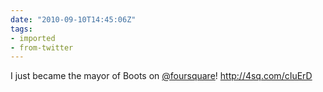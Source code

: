```yaml
---
date: "2010-09-10T14:45:06Z"
tags:
- imported
- from-twitter
---
```

I just became the mayor of Boots on [@foursquare](https://twitter.com/foursquare)\! http://4sq.com/cIuErD
